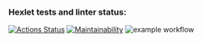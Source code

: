 ### Hexlet tests and linter status:
[![Actions Status](https://github.com/Bomjarka/php-project-lvl1/workflows/hexlet-check/badge.svg)](https://github.com/Bomjarka/php-project-lvl1/actions)
[![Maintainability](https://api.codeclimate.com/v1/badges/23fb08ef37d2307b1a09/maintainability)](https://codeclimate.com/github/Bomjarka/php-project-lvl1/maintainability)
![example workflow](https://github.com/<OWNER>/<REPOSITORY>/actions/workflows/<WORKFLOW_FILE>/badge.svg)

